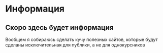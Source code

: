 # Информация
## Скоро здесь будет информация
Вообщем я собираюсь сделать кучу полезных сайтов, которые будут сделаны исключительная для публики, а не для однокурсников
